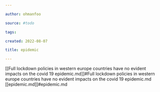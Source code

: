 ```yaml
---

author: ohmanfoo

source: #todo

tags: 

created: 2022-08-07

title: epidemic

---
```

[[Full lockdown policies in western europe countries have no evident impacts on the covid 19 epidemic.md]]#Full lockdown policies in western europe countries have no evident impacts on the covid 19 epidemic.md
[[epidemic.md]]#epidemic.md